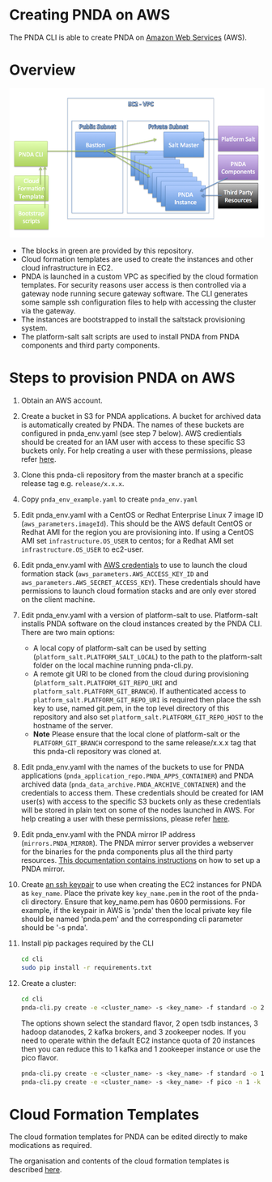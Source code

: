 # Creating PNDA on AWS
The PNDA CLI is able to create PNDA on [Amazon Web Services](https://aws.amazon.com/) (AWS).

# Overview

![](images/aws-templates-overview.png)

- The blocks in green are provided by this repository.
- Cloud formation templates are used to create the instances and other cloud infrastructure in EC2.
- PNDA is launched in a custom VPC as specified by the cloud formation templates. For security reasons user access is then controlled via a gateway node running secure gateway software. The CLI generates some sample ssh configuration files to help with accessing the cluster via the gateway.
- The instances are bootstrapped to install the saltstack provisioning system.
- The platform-salt salt scripts are used to install PNDA from PNDA components and third party components.

# Steps to provision PNDA on AWS

1. Obtain an AWS account.

2. Create a bucket in S3 for PNDA applications. A bucket for archived data is automatically created by PNDA. The names of these buckets are configured in pnda_env.yaml (see step 7 below). AWS credientials should be created for an IAM user with access to these specific S3 buckets only. For help creating a user with these permissions, please refer [here](s3help.md).

3. Clone this pnda-cli repository from the master branch at a specific release tag e.g. `release/x.x.x`.

4. Copy ```pnda_env_example.yaml``` to create ```pnda_env.yaml```

5. Edit pnda_env.yaml with a CentOS or Redhat Enterprise Linux 7 image ID (`aws_parameters.imageId`). This should be the AWS default CentOS or Redhat AMI for the region you are provisioning into. If using a CentOS AMI set `infrastructure.OS_USER` to centos; for a Redhat AMI set `infrastructure.OS_USER` to ec2-user.

6. Edit pnda_env.yaml with [AWS credentials](http://docs.aws.amazon.com/AWSSimpleQueueService/latest/SQSGettingStartedGuide/AWSCredentials.html) to use to launch the cloud formation stack (`aws_parameters.AWS_ACCESS_KEY_ID` and `aws_parameters.AWS_SECRET_ACCESS_KEY`). These credentials should have permissions to launch cloud formation stacks and are only ever stored on the client machine.

7. Edit pnda_env.yaml with a version of platform-salt to use. Platform-salt installs PNDA software on the cloud instances created by the PNDA CLI. There are two main options:
   - A local copy of platform-salt can be used by setting (`platform_salt.PLATFORM_SALT_LOCAL`) to the path to the platform-salt folder on the local machine running pnda-cli.py.
   - A remote git URI to be cloned from the cloud during provisioning (`platform_salt.PLATFORM_GIT_REPO_URI` and `platform_salt.PLATFORM_GIT_BRANCH`).  If authenticated access to `platform_salt.PLATFORM_GIT_REPO_URI` is required then place the ssh key to use, named git.pem, in the top level directory of this repository and also set `platform_salt.PLATFORM_GIT_REPO_HOST` to the hostname of the server.
   - **Note** Please ensure that the local clone of platform-salt or the `PLATFORM_GIT_BRANCH` correspond to the same release/x.x.x tag that this pnda-cli repository was cloned at.

8. Edit pnda_env.yaml with the names of the buckets to use for PNDA applications (`pnda_application_repo.PNDA_APPS_CONTAINER`) and PNDA archived data (`pnda_data_archive.PNDA_ARCHIVE_CONTAINER`) and the credentials to access them. These credentials should be created for IAM user(s) with access to the specific S3 buckets only as these credentials will be stored in plain text on some of the nodes launched in AWS. For help creating a user with these permissions, please refer [here](s3help.md).

9. Edit pnda_env.yaml with the PNDA mirror IP address (`mirrors.PNDA_MIRROR`). The PNDA mirror server provides a webserver for the binaries for the pnda components plus all the third party resources. [This documentation contains instructions](https://github.com/pndaproject/pnda/blob/develop/CREATING_PNDA.md) on how to set up a PNDA mirror.

10. Create [an ssh keypair](http://docs.aws.amazon.com/AWSEC2/latest/UserGuide/ec2-key-pairs.html) to use when creating the EC2 instances for PNDA as ```key_name```. Place the private key ```key_name.pem``` in the root of the pnda-cli directory. Ensure that key_name.pem has 0600 permissions. For example, if the keypair in AWS is 'pnda' then the local private key file should be named 'pnda.pem' and the corresponding cli parameter should be '-s pnda'.

11. Install pip packages required by the CLI 
    ```sh
    cd cli
    sudo pip install -r requirements.txt
    ```
    
12. Create a cluster:
    ```sh
    cd cli
    pnda-cli.py create -e <cluster_name> -s <key_name> -f standard -o 2 -n 3 -k 2 -z 3
    ``` 
    The options shown select the standard flavor, 2 open tsdb instances, 3 hadoop datanodes, 2 kafka brokers, and 3 zookeeper nodes. If you need to operate within the default EC2 instance quota of 20 instances then you can reduce this to 1 kafka and 1 zookeeper instance or use the pico flavor.
    ```sh
    pnda-cli.py create -e <cluster_name> -s <key_name> -f standard -o 1 -n 1 -k 1 -z 1
    pnda-cli.py create -e <cluster_name> -s <key_name> -f pico -n 1 -k 1
    ```

# Cloud Formation Templates

The cloud formation templates for PNDA can be edited directly to make modications as required.

The organisation and contents of the cloud formation templates is described [here](../cloud-formation/README.md).
